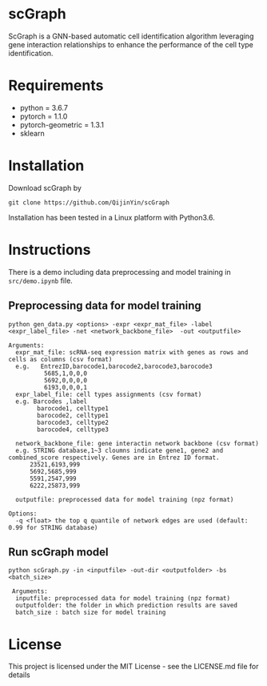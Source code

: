 # scGraph
ScGraph is a GNN-based automatic cell identification algorithm leveraging gene interaction relationships to enhance the performance of the cell type identification.

# Requirements

- python = 3.6.7
- pytorch = 1.1.0
- pytorch-geometric = 1.3.1
- sklearn

# Installation

Download scGraph by

```shell
git clone https://github.com/QijinYin/scGraph
```

Installation has been tested in a Linux platform with Python3.6.

# Instructions

There is a demo including data preprocessing and model training in ``src/demo.ipynb`` file.


## Preprocessing data for model training

```shell
python gen_data.py <options> -expr <expr_mat_file> -label <expr_label_file> -net <network_backbone_file>  -out <outputfile>
```
```
Arguments:
  expr_mat_file: scRNA-seq expression matrix with genes as rows and cells as columns (csv format)
  e.g.   EntrezID,barocode1,barocode2,barocode3,barocode3
          5685,1,0,0,0
          5692,0,0,0,0
          6193,0,0,0,1
  expr_label_file: cell types assignments (csv format)
  e.g. Barcodes ,label
        barocode1, celltype1
        barocode2, celltype1
        barocode3, celltype2
        barocode4, celltype3
  
  network_backbone_file: gene interactin network backbone (csv format)
  e.g. STRING database,1~3 cloumns indicate gene1, gene2 and combined_score respectively. Genes are in Entrez ID format.
      23521,6193,999
      5692,5685,999
      5591,2547,999
      6222,25873,999
  
  outputfile: preprocessed data for model training (npz format)
 
Options:
  -q <float> the top q quantile of network edges are used (default: 0.99 for STRING database)
```

## Run scGraph model

```shell
python scGraph.py -in <inputfile> -out-dir <outputfolder> -bs <batch_size>
```

```
 Arguments:  
  inputfile: preprocessed data for model training (npz format)  
  outputfolder: the folder in which prediction results are saved 
  batch_size : batch size for model training
```

# License

This project is licensed under the MIT License - see the LICENSE.md file for details
